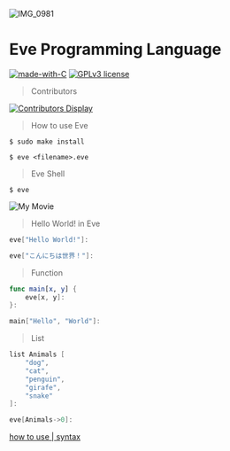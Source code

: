 ![IMG_0981](https://user-images.githubusercontent.com/81926489/134387682-4760e602-d3c2-4a76-bcec-73c5bf334c4c.PNG)

# Eve Programming Language

[![made-with-C](https://img.shields.io/badge/Made%20with-C-1f425f.svg)](https://en.wikipedia.org/wiki/C_(programming_language)) [![GPLv3 license](https://img.shields.io/badge/License-GPLv3-blue.svg)](http://perso.crans.org/besson/LICENSE.html)

> Contributors

[![Contributors Display](https://badges.pufler.dev/contributors/ibukiyoshidaa/eve?size=50&padding=5&bots=true)](https://github.com/ibukiyoshidaa/eve)

> How to use Eve

```
$ sudo make install
```

```
$ eve <filename>.eve
```

> Eve Shell
```
$ eve
```
![My Movie](https://user-images.githubusercontent.com/81926489/134149257-955d107c-cbd7-4d16-8258-a38f495acce9.gif)


> Hello World! in Eve
```swift
eve["Hello World!"]:

eve["こんにちは世界！"]:

```

> Function
```swift
func main[x, y] {
    eve[x, y]:
}:

main["Hello", "World"]:
```

> List
```swift
list Animals [
    "dog",
    "cat",
    "penguin",
    "girafe",
    "snake"
]:

eve[Animals->0]:
```

<a href="https://eveofficial.herokuapp.com/docs">how to use | syntax<a>
